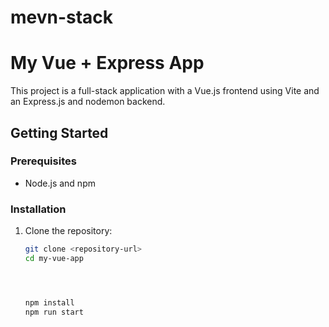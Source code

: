 # mevn-stack

# My Vue + Express App

This project is a full-stack application with a Vue.js frontend using Vite and an Express.js and nodemon backend.

## Getting Started

### Prerequisites

- Node.js and npm

### Installation

1. Clone the repository:
   ```bash
   git clone <repository-url>
   cd my-vue-app




   npm install
   npm run start